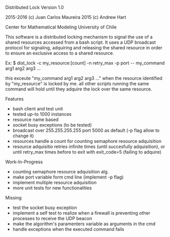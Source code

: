 Distributed Lock
Version 1.0

2015-2016 (c) Juan Carlos Maureira
2015      (c) Andrew Hart

Center for Mathematical Modeling
University of Chile

This software is a distributed locking mechanism to signal the
use of a shared resources accessed from a bash script. It uses a 
UDP broadcast protocol for signaling, adquiring and releasing the shared 
resource in order to ensure an exclusive access to a shared resource. 

Ex: 
$ dist_lock -c my_resource:[count] -n retry_max -p port -- my_command arg1 arg2 arg3 ...

this exceute "my_command arg1 arg2 arg3 ..." when the resource identified by "my_resource" is locked by me.
all other scripts running the same command will hold until they adquire the lock over the same resource.

Features
- bash client and test unit
- tested up-to 1000 instances
- resource name based
- socket busy exceptions (to be tested)
- broadcast over 255.255.255.255 port 5000 as default (-p flag allow to change it)
- resources handle a count for counting semaphore resource adquisition
- resource adquisitio retries infinite times (until succesfully adquisition), or 
  until retry_max times before to exit with exit_code=5 (failing to adquire)

Work-In-Progress
- counting semaphore resource adquisition alg.
- make port variable form cmd line (implement -p flag)
- implement multiple resource adquisition
- more unit tests for new functionalities

Missing
- test the socket busy exception
- implement a self test to realize when a firewall is preventing
  other processes to receive the UDP beacon
- make the algorithm's paramenters variable as arguments in the cmd
- handle exceptions when the executed command fails

